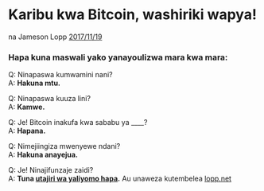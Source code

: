 # Karibu kwa Bitcoin, washiriki wapya!

na Jameson Lopp [2017/11/19](https://twitter.com/lopp/status/932350908461133825)

<LanguageDropdown/>

### Hapa kuna maswali yako yanayoulizwa mara kwa mara:

Q: Ninapaswa kumwamini nani?  
A: **Hakuna mtu.**

Q: Ninapaswa kuuza lini?  
A: **Kamwe.**

Q: Je! Bitcoin inakufa kwa sababu ya ____?  
A: **Hapana.**

Q: Nimejiingiza mwenyewe ndani?  
A: **Hakuna anayejua.**


Q: Je! Ninajifunzaje zaidi?  
A: **Tuna [utajiri wa yaliyomo hapa](/ken/sw/translations).** Au unaweza kutembelea [lopp.net](https://www.lopp.net/bitcoin-information.html)
